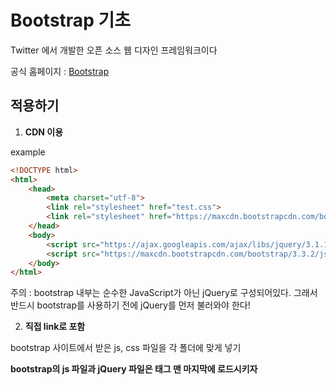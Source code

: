 # Bootstrap 기초

Twitter 에서 개발한 오픈 소스 웹 디자인 프레임워크이다

공식 홈페이지 : [Bootstrap](http://getbootstrap.com)





## 적용하기

1. **CDN 이용**

example 

~~~html
<!DOCTYPE html>
<html>
    <head>
        <meta charset="utf-8">
        <link rel="stylesheet" href="test.css">
        <link rel="stylesheet" href="https://maxcdn.bootstrapcdn.com/bootstrap/3.3.2/css/bootstrap.min.css">
    </head>
    <body>
        <script src="https://ajax.googleapis.com/ajax/libs/jquery/3.1.1/jquery.min.js"></script>
        <script src="https://maxcdn.bootstrapcdn.com/bootstrap/3.3.2/js/bootstrap.min.js"></script>
    </body>
</html>
~~~

주의 : bootstrap 내부는 순수한 JavaScript가 아닌 jQuery로 구성되어있다. 그래서 반드시 bootstrap를 사용하기 전에 jQuery를 먼저 불러와야 한다!



2. **직접 link로 포함**

bootstrap 사이트에서 받은 js, css 파일을 각 폴더에 맞게 넣기

**bootstrap의 js 파일과 jQuery 파일은 <body> 태그 맨 마지막에 로드시키자**


